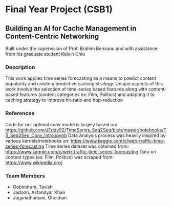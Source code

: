 # Final Year Project (CSB1)

## Building an AI for Cache Management in Content-Centric Networking


Built under the supervision of Prof. Brahim Bensaou and with assistance from his graduate student Kelvin Chiu

### Description

This work applies time series forecasting as a means to predict content popularity and create a predictive caching strategy.
Unique aspects of this work involve the selection of time-series based features along with content-based features (content categories ex: Film, Politics) and adapting it to caching strategy to improve hit-ratio and hop-reduction

### References

Code for our optimal conv model is largely based on: https://github.com/JEddy92/TimeSeries_Seq2Seq/blob/master/notebooks/TS_Seq2Seq_Conv_Intro.ipynb
Data Analysis process was heavily inspired by various kernels/notebooks on: https://www.kaggle.com/c/web-traffic-time-series-forecasting
Time series dataset was obtained from: https://www.kaggle.com/c/web-traffic-time-series-forecasting
Data on content types (ex: Film, Politics) was scraped from: https://www.wikipedia.org/

### Team Members

- Gobindram, Tavish
- Jadoon, Asfandyar Khan
- Jaganathamani, Ghoshan
